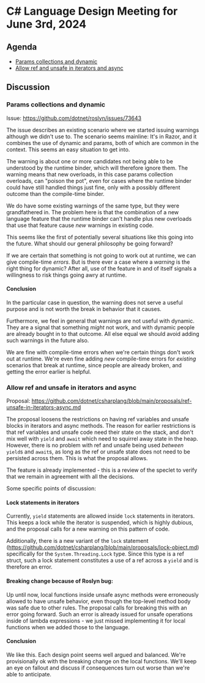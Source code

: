 # C# Language Design Meeting for June 3rd, 2024

## Agenda

- [Params collections and dynamic](#params-collections-and-dynamic)
- [Allow ref and unsafe in iterators and async](#allow-ref-and-unsafe-in-iterators-and-async)

## Discussion

### Params collections and dynamic

Issue: https://github.com/dotnet/roslyn/issues/73643

The issue describes an existing scenario where we started issuing warnings although we didn't use to. The scenario seems mainline: It's in Razor, and it combines the use of dynamic and params, both of which are common in the context. This seems an easy situation to get into.

The warning is about one or more candidates not being able to be understood by the runtime binder, which will therefore ignore them. The warning means that new overloads, in this case params collection overloads, can "poison the pot", even for cases where the runtime binder could have still handled things just fine, only with a possibly different outcome than the compile-time binder.

We do have some existing warnings of the same type, but they were grandfathered in. The problem here is that the combination of a new language feature that the runtime binder can't handle plus new overloads that use that feature cause *new* warnings in existing code.

This seems like the first of potentially several situations like this going into the future. What should our general philosophy be going forward?

If we are certain that something is not going to work out at runtime, we can give compile-time *errors*. But is there ever a case where a *warning* is the right thing for dynamic? After all, use of the feature in and of itself signals a willingness to risk things going awry at runtime.

#### Conclusion

In the particular case in question, the warning does not serve a useful purpose and is not worth the break in behavior that it causes.

Furthermore, we feel in general that warnings are not useful with dynamic. They are a signal that something *might* not work, and with dynamic people are already bought in to that outcome. All else equal we should avoid adding such warnings in the future also.

We are fine with compile-time errors when we're certain things don't work out at runtime. We're even fine adding *new* compile-time errors for *existing* scenarios that break at runtime, since people are already broken, and getting the error earlier is helpful.

### Allow ref and unsafe in iterators and async

Proposal: https://github.com/dotnet/csharplang/blob/main/proposals/ref-unsafe-in-iterators-async.md

The proposal loosens the restrictions on having ref variables and unsafe blocks in iterators and async methods. The reason for earlier restrictions is that ref variables and unsafe code need their state on the stack, and don't mix well with `yield` and `await` which need to squirrel away state in the heap. However, there is no problem with ref and unsafe being used *between* `yield`s and `await`s, as long as the ref or unsafe state does not need to be persisted across them. This is what the proposal allows.

The feature is already implemented - this is a review of the speclet to verify that we remain in agreement with all the decisions.

Some specific points of discussion:

#### Lock statements in iterators
Currently, `yield` statements are allowed inside `lock` statements in iterators. This keeps a lock while the iterator is suspended, which is highly dubious, and the proposal calls for a new warning on this pattern of code.

Additionally, there is a new variant of the `lock` statement (https://github.com/dotnet/csharplang/blob/main/proposals/lock-object.md) specifically for the `System.Threading.Lock` type. Since this type is a ref struct, such a lock statement constitutes a use of a ref across a `yield` and is therefore an error.

#### Breaking change because of Roslyn bug: 
Up until now, local functions inside unsafe async methods were erroneously allowed to have unsafe behavior, even though the top-level method body was safe due to other rules. The proposal calls for breaking this with an error going forward. Such an error is already issued for unsafe operations inside of lambda expressions - we just missed implementing it for local functions when we added those to the language.

#### Conclusion
We like this. Each design point seems well argued and balanced. We're provisionally ok with the breaking change on the local functions. We'll keep an eye on fallout and discuss if consequences turn out worse than we're able to anticipate.

